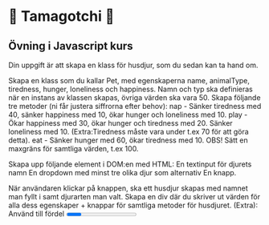 # 👾 Tamagotchi 👾
## Övning i Javascript kurs
Din uppgift är att skapa en klass för husdjur, som du sedan kan ta hand om.

Skapa en klass som du kallar Pet, med egenskaperna  name, animalType, tiredness, hunger, loneliness och happiness. Namn och typ ska definieras när en instans av klassen skapas, övriga värden ska vara 50. Skapa följande tre metoder (ni får justera siffrorna efter behov):
nap - Sänker tiredness med 40, sänker happiness med 10, ökar hunger och loneliness med 10.
play - Ökar happiness med 30, ökar hunger och tiredness med 20. Sänker loneliness med 10. (Extra:Tiredness måste vara under t.ex 70 för att göra detta).
eat - Sänker hunger med 60, ökar tiredness med 10.
OBS! Sätt en maxgräns för samtliga värden, t.ex 100.

Skapa upp följande element i DOM:en med HTML:
En textinput för djurets namn
En dropdown med minst tre olika djur som alternativ
En knapp.

När användaren klickar på knappen, ska ett husdjur skapas med namnet man fyllt i samt djurarten man valt. Skapa en div där du skriver ut värden för alla dess egenskaper + knappar för samtliga metoder för husdjuret. (Extra): Använd till fördel <progress>-taggen för att visa ut värden t.ex hunger = 75/100. Du kan läsa om <progress> här: https://www.w3schools.com/TAgs/tag_progress.asp
Man ska kunna skapa flera husdjur.
När man använder en metod, ska det beskrivas i konsolen vad man gör och med vilket djur t.ex. “You played with Maya!” eller “You took a nap with Lexi” etc.  
Lägg till en bild på djuret i div:en baserat på vilken djursort man valt.
Hitta på egen funktionalitet! Din fantasi sätter gränsen :) Sätt t.ex en timer så att för varje 10 sekund, höjs samtliga värden förutom happiness med 10.
